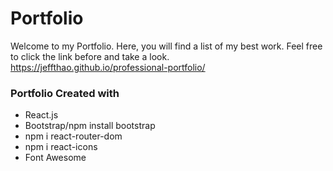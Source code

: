 # Portfolio
Welcome to my Portfolio. Here, you will find a list of my best work. Feel free to click the link before and take a look.
https://jeffthao.github.io/professional-portfolio/

### Portfolio Created with
<ul>
<li>React.js</li>
<li>Bootstrap/npm install bootstrap</li>
<li>npm i react-router-dom</li>
<li>npm i react-icons</li>
<li>Font Awesome</li>
</ul>